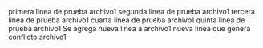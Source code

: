 primera linea de prueba archivo1
segunda linea de prueba archivo1
tercera linea de prueba archivo1
cuarta linea de prueba archivo1
quinta linea de prueba archivo1
Se agrega nueva linea a archivo1
nueva linea que genera conflicto archivo1